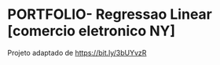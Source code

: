 # PORTFOLIO- Regressao Linear [comercio eletronico NY]


Projeto adaptado de https://bit.ly/3bUYvzR
